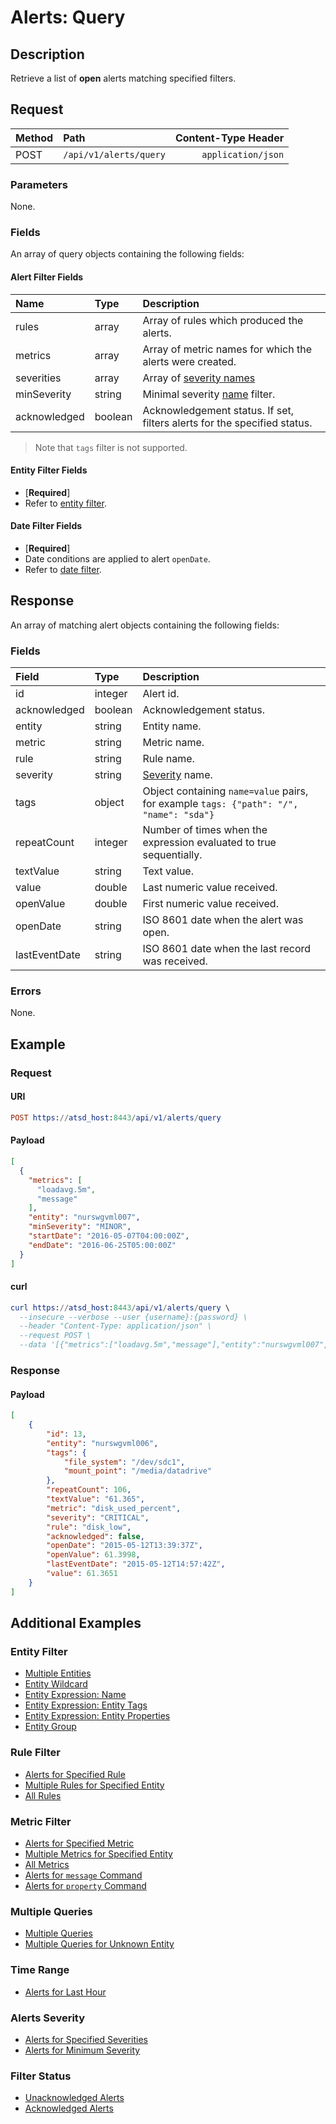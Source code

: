 # Alerts: Query

## Description

Retrieve a list of **open** alerts matching specified filters.

## Request

| **Method** | **Path** | **Content-Type Header**|
|:---|:---|---:|
| POST | `/api/v1/alerts/query` | `application/json` |

### Parameters

None.

### Fields

An array of query objects containing the following fields:

#### Alert Filter Fields

| **Name**  | **Type** | **Description**  |
|:---|:---|:---|
| rules       | array | Array of rules which produced the alerts.        |
| metrics     | array | Array of metric names for which the alerts were created. |
| severities  | array | Array of [severity names](/api/data/severity.md)   |
| minSeverity |  string   | Minimal severity [name](/api/data/severity.md) filter.  |
| acknowledged |  boolean   | Acknowledgement status. If set, filters alerts for the specified status. |

> Note that `tags` filter is not supported.

#### Entity Filter Fields

* [**Required**]
* Refer to [entity filter](../filter-entity.md).

#### Date Filter Fields

* [**Required**]
* Date conditions are applied to alert `openDate`.
* Refer to [date filter](../filter-date.md).

## Response 

An array of matching alert objects containing the following fields:

### Fields

| **Field** | **Type** | **Description** |
|:---|:---|:---|
| id    | integer | Alert id.|
| acknowledged | boolean | Acknowledgement status.|
| entity | string | Entity name. |
| metric | string | Metric name.  |
| rule | string | Rule name. |
| severity  | string | [Severity](/api/data/severity.md) name.  |
| tags | object | Object containing `name=value` pairs, for example `tags: {"path": "/", "name": "sda"}` |
| repeatCount | integer | Number of times when the expression evaluated to true sequentially.  |
| textValue | string | Text value.  |
| value | double | Last numeric value received. |
| openValue | double | First numeric value received.  |
| openDate | string | ISO 8601 date when the alert was open.  |
| lastEventDate | string | ISO 8601 date when the last record was received.  |

### Errors

None.

## Example

### Request

#### URI

```elm
POST https://atsd_host:8443/api/v1/alerts/query
```

#### Payload

```json
[
  {
    "metrics": [
      "loadavg.5m",
      "message"
    ],
    "entity": "nurswgvml007",
    "minSeverity": "MINOR",
    "startDate": "2016-05-07T04:00:00Z",
    "endDate": "2016-06-25T05:00:00Z"
  }
]
```

#### curl

```elm
curl https://atsd_host:8443/api/v1/alerts/query \
  --insecure --verbose --user {username}:{password} \
  --header "Content-Type: application/json" \
  --request POST \
  --data '[{"metrics":["loadavg.5m","message"],"entity":"nurswgvml007","minSeverity":"CRITICAL"}]'
```

### Response

#### Payload

```json
[
    {
        "id": 13,
        "entity": "nurswgvml006",        
        "tags": {
            "file_system": "/dev/sdc1",
            "mount_point": "/media/datadrive"
        },
        "repeatCount": 106,
        "textValue": "61.365",
        "metric": "disk_used_percent",
        "severity": "CRITICAL",
        "rule": "disk_low",
        "acknowledged": false,
        "openDate": "2015-05-12T13:39:37Z",
        "openValue": 61.3998,
        "lastEventDate": "2015-05-12T14:57:42Z",
        "value": 61.3651
    }
]
```

## Additional Examples

### Entity Filter
* [Multiple Entities](examples/query/alerts-query-multiple-entity.md)
* [Entity Wildcard](examples/query/alerts-query-entity-wildcard.md)
* [Entity Expression: Name](examples/query/alerts-query-entity-expression-name.md)
* [Entity Expression: Entity Tags](examples/query/alerts-query-entity-expression-entity-tags.md)
* [Entity Expression: Entity Properties](examples/query/alerts-query-entity-expression-entity-properties.md)
* [Entity Group](examples/query/alerts-query-entity-group.md)

### Rule Filter
* [Alerts for Specified Rule](examples/query/alerts-query-defined-rule.md)
* [Multiple Rules for Specified Entity](examples/query/alerts-query-multiple-rules-specified-entity.md)
* [All Rules](examples/query/alerts-query-rules-all-value.md)

### Metric Filter
* [Alerts for Specified Metric](examples/query/alerts-query-defined-metric.md)
* [Multiple Metrics for Specified Entity](examples/query/alerts-query-multiple-metrics-specified-entity.md)
* [All Metrics](examples/query/alerts-query-metrics-all-value.md)
* [Alerts for `message` Command](examples/query/alerts-query-message-commands.md)
* [Alerts for `property` Command](examples/query/alerts-query-property-commands.md)

### Multiple Queries
* [Multiple Queries](examples/query/alerts-query-multiple-queries.md)
* [Multiple Queries for Unknown Entity](examples/query/alerts-query-multiple-queries-unknown-entity.md)

### Time Range
* [Alerts for Last Hour](examples/query/alerts-query-last-hour.md)

### Alerts Severity
* [Alerts for Specified Severities](examples/query/alerts-query-filter-alerts-severities.md)
* [Alerts for Minimum Severity](examples/query/alerts-query-filter-alerts-minseverity.md)

### Filter Status
* [Unacknowledged Alerts](examples/query/alerts-query-filter-unacknowledged-status.md)
* [Acknowledged Alerts](examples/query/alerts-query-filter-acknowledged-status.md)




